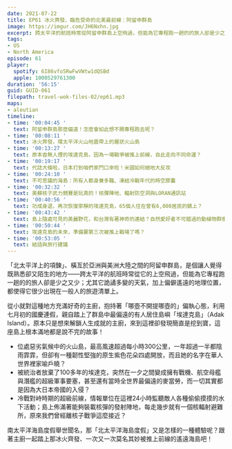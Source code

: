 ```yaml
---
date: 2021-07-22
title: EP61 冰火齊發、臨危受命的北美最前線：阿留申群島
image: https://imgur.com/JH6Nxhn.jpg
excerpt: 跨太平洋的航班時常從阿留申群島上空飛過，但能為它專程跑一趟的的旅人卻是少之又少；原本只是想來解鎖人生成就的主廚，來到這裡卻發現島上根本滿地都是說不完的故事！南太平洋海島度假舉世聞名，那「北太平洋海島度假」又是怎樣的一種體驗呢？跟著主廚一起踏上那冰火齊發、一次又一次莫名其妙被推上前線的遙遠海島吧！
tags:
- US
- North America
episode: 61
player:
  spotify: 6I86vfo5RwFwVWtw1dQSBd
  apple: 1000529761300
duration: '56:15'
guid: GUID-061
filepath: travel-wok-files-02/ep61.mp3
maps:
- aleutian
timeline:
- time: '00:04:45 '
  text: 阿留申群島那麼偏遠！怎麼會如此想不開專程跑去呢？
- time: '00:08:11 '
  text: 冰火齊發，環太平洋火山地震帶上的層狀火山島
- time: '00:13:27 '
  text: 原本杳無人煙的埃達克島，因為一場戰爭被推上前線，自此走向不同命運？
- time: '00:19:17 '
  text: 代誌大條啦，日本打到咱們家門口來啦！米國如何絕地大反攻
- time: '00:24:10 '
  text: 不可思議的海島：所有人都身兼多職、凍結冷戰年代的時空膠囊
- time: '00:32:32 '
  text: 美蘇核子武力競賽是玩真的！核彈陣地、輻射防空洞與LORAN通訊站
- time: '00:40:56 '
  text: 功成身退，再次恢復寧靜的埃達克島，65個人住在曾有6,000居民的鎮上？
- time: '00:43:42 '
  text: 島上隨處可見的美麗野花，和台灣有著神奇的連結？自然愛好者不可錯過的動植物群像
- time: '00:50:44 '
  text: 埃達克島的未來，準備要第三次被推上戰場了嗎？
- time: '00:53:05 '
  text: 結語與旅行建議
---
```


「北太平洋上的項鍊」、橫亙於亞洲與美洲大陸之間的阿留申群島，是個讓人覺得既熟悉卻又陌生的地方——跨太平洋的航班時常從它的上空飛過，但能為它專程跑一趟的的旅人卻是少之又少；尤其它詭譎多變的天氣，加上偏僻遙遠的地理位置，都使得它很少出現在一般人的旅遊清單上。

從小就對這種地方充滿好奇的主廚，抱持著「哪壺不開提哪壺的」偏執心態，利用七月初的國慶連假，親自踏上了群島中最偏遠的有人居住島嶼「埃達克島」（Adak Island）。原本只是想來解鎖人生成就的主廚，來到這裡卻發現簡直是挖到寶，這座島上根本滿地都是說不完的故事！

* 位處惡劣氣候中的火山島，最高風速超過每小時300公里，一年超過一半都陰雨霏霏，但卻有一種韌性堅強的原生紫色花朵四處開放，而且她的名字在華人世界裡家喻戶曉？
* 被統治者放棄了100多年的埃達克，突然在一夕之間變成擁有戰機、航空母艦與潛艦的超級軍事要塞，甚至還有當時全世界最偏遠的麥當勞，而一切其實都是因為大日本帝國的入侵？
* 冷戰對峙時期的超級前線，情報單位在這裡24小時監聽敵人各種偷偷摸摸的水下活動；島上佈滿著能夠裝載核彈的發射陣地，每走幾步就有一個核輻射避難所，原來我們曾經離核子戰爭這麼接近？

南太平洋海島度假舉世聞名，那「北太平洋海島度假」又是怎樣的一種體驗呢？跟著主廚一起踏上那冰火齊發、一次又一次莫名其妙被推上前線的遙遠海島吧！

